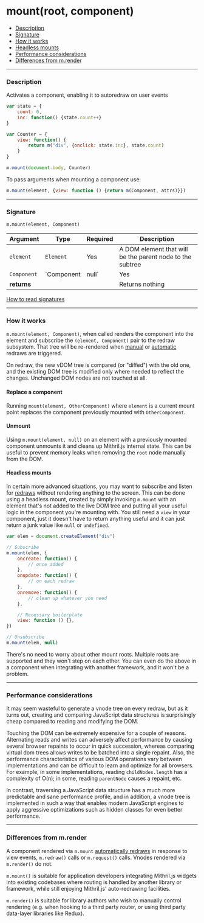 <!--meta-description
Documentation on m.mount(), which binds a Mithril.js component to a given DOM node
-->

# mount(root, component)

- [Description](#description)
- [Signature](#signature)
- [How it works](#how-it-works)
- [Headless mounts](#headless-mounts)
- [Performance considerations](#performance-considerations)
- [Differences from m.render](#differences-from-mrender)

---

### Description

Activates a component, enabling it to autoredraw on user events

```javascript
var state = {
	count: 0,
	inc: function() {state.count++}
}

var Counter = {
	view: function() {
		return m("div", {onclick: state.inc}, state.count)
	}
}

m.mount(document.body, Counter)
```

To pass arguments when mounting a component use:
```javascript
m.mount(element, {view: function () {return m(Component, attrs)}})
```
---

### Signature

`m.mount(element, Component)`

Argument    | Type                 | Required | Description
----------- | -------------------- | -------- | ---
`element`   | `Element`            | Yes      | A DOM element that will be the parent node to the subtree
`Component` | `Component|null`     | Yes      | The [component](components.md) to be rendered. `null` unmounts the tree and cleans up internal state.
**returns** |                      |          | Returns nothing

[How to read signatures](signatures.md)

---

### How it works

`m.mount(element, Component)`, when called renders the component into the element and subscribe the `(element, Component)` pair to the redraw subsystem. That tree will be re-rendered when [manual](redraw.md) or [automatic](autoredraw.md) redraws are triggered.

On redraw, the new vDOM tree is compared (or "diffed") with the old one, and the existing DOM tree is modified only where needed to reflect the changes. Unchanged DOM nodes are not touched at all.

#### Replace a component

Running `mount(element, OtherComponent)` where `element` is a current mount point replaces the component previously mounted with `OtherComponent`.

#### Unmount

Using `m.mount(element, null)` on an element with a previously mounted component unmounts it and cleans up Mithril.js internal state. This can be useful to prevent memory leaks when removing the `root` node manually from the DOM.

#### Headless mounts

In certain more advanced situations, you may want to subscribe and listen for [redraws](autoredraw.md) without rendering anything to the screen. This can be done using a headless mount, created by simply invoking `m.mount` with an element that's not added to the live DOM tree and putting all your useful logic in the component you're mounting with. You still need a `view` in your component, just it doesn't have to return anything useful and it can just return a junk value like `null` or `undefined`.

```javascript
var elem = document.createElement("div")

// Subscribe
m.mount(elem, {
	oncreate: function() {
		// once added
	},
	onupdate: function() {
		// on each redraw
	},
	onremove: function() {
		// clean up whatever you need
	},

	// Necessary boilerplate
	view: function () {},
})

// Unsubscribe
m.mount(elem, null)
```

There's no need to worry about other mount roots. Multiple roots are supported and they won't step on each other. You can even do the above in a component when integrating with another framework, and it won't be a problem.

---

### Performance considerations

It may seem wasteful to generate a vnode tree on every redraw, but as it turns out, creating and comparing JavaScript data structures is surprisingly cheap compared to reading and modifying the DOM.

Touching the DOM can be extremely expensive for a couple of reasons. Alternating reads and writes can adversely affect performance by causing several browser repaints to occur in quick succession, whereas comparing virtual dom trees allows writes to be batched into a single repaint. Also, the performance characteristics of various DOM operations vary between implementations and can be difficult to learn and optimize for all browsers. For example, in some implementations, reading `childNodes.length` has a complexity of O(n); in some, reading `parentNode` causes a repaint, etc.

In contrast, traversing a JavaScript data structure has a much more predictable and sane performance profile, and in addition, a vnode tree is implemented in such a way that enables modern JavaScript engines to apply aggressive optimizations such as hidden classes for even better performance.

---

### Differences from m.render

A component rendered via `m.mount` [automatically redraws](autoredraw.md) in response to view events, `m.redraw()` calls or `m.request()` calls. Vnodes rendered via `m.render()` do not.

`m.mount()` is suitable for application developers integrating Mithril.js widgets into existing codebases where routing is handled by another library or framework, while still enjoying Mithril.js' auto-redrawing facilities.

`m.render()` is suitable for library authors who wish to manually control rendering (e.g. when hooking to a third party router, or using third party data-layer libraries like Redux).
